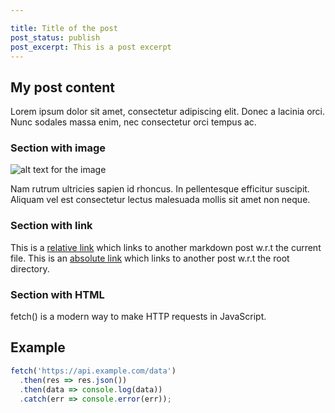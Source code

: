 ```yaml
---

title: Title of the post
post_status: publish
post_excerpt: This is a post excerpt
---
```


## My post content

Lorem ipsum dolor sit amet, consectetur adipiscing elit. Donec a lacinia orci.
Nunc sodales massa enim, nec consectetur orci tempus ac.

### Section with image

![alt text for the image](/_images/pic4.jpg "Caption for the image")

Nam rutrum ultricies sapien id rhoncus. In pellentesque efficitur suscipit.
Aliquam vel est consectetur lectus malesuada mollis sit amet non neque. 

### Section with link

This is a [relative link](../sub-dir1/post3.md) which links to another markdown post w.r.t the current file.
This is an [absolute link](/folder1/sub-dir1/post3.md) which links to another post w.r.t the root directory.

### Section with HTML


fetch() is a modern way to make HTTP requests in JavaScript.

## Example

```javascript
fetch('https://api.example.com/data')
  .then(res => res.json())
  .then(data => console.log(data))
  .catch(err => console.error(err));
